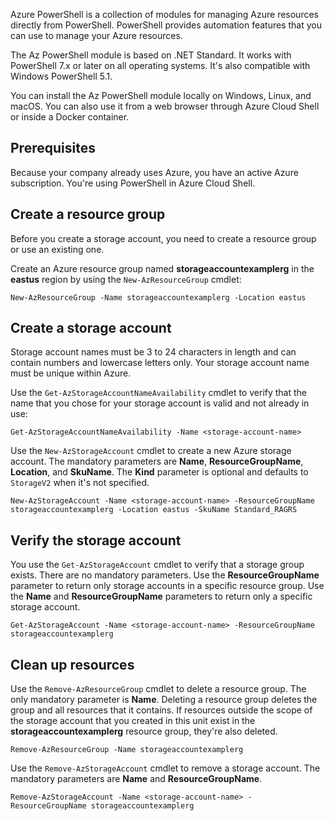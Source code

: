 Azure PowerShell is a collection of modules for managing Azure resources directly from PowerShell.
PowerShell provides automation features that you can use to manage your Azure
resources.

The Az PowerShell module is based on .NET Standard. It works with PowerShell 7.x or later on all
operating systems. It's also compatible with Windows PowerShell 5.1.

You can install the Az PowerShell module locally on Windows, Linux, and macOS. You can also use it
from a web browser through Azure Cloud Shell or inside a Docker container.

## Prerequisites

Because your company already uses Azure, you have an active Azure subscription. You're using
PowerShell in Azure Cloud Shell.

## Create a resource group

Before you create a storage account, you need to create a resource group or use an existing one.

Create an Azure resource group named **storageaccountexamplerg** in the **eastus** region by using the
`New-AzResourceGroup` cmdlet:

```azurepowershell
New-AzResourceGroup -Name storageaccountexamplerg -Location eastus
```

## Create a storage account

Storage account names must
be 3 to 24 characters in length and can contain numbers and lowercase letters only. Your
storage account name must be unique within Azure.

Use the `Get-AzStorageAccountNameAvailability` cmdlet to verify that the name that you chose for
your storage account is valid and not already in use:

```azurepowershell
Get-AzStorageAccountNameAvailability -Name <storage-account-name>
```

Use the `New-AzStorageAccount` cmdlet to create a new Azure storage account. The mandatory
parameters are **Name**, **ResourceGroupName**, **Location**, and **SkuName**. The **Kind**
parameter is optional and defaults to `StorageV2` when it's not specified.

```azurepowershell
New-AzStorageAccount -Name <storage-account-name> -ResourceGroupName storageaccountexamplerg -Location eastus -SkuName Standard_RAGRS
```

## Verify the storage account

You use the `Get-AzStorageAccount` cmdlet to verify that a storage group exists. There are no
mandatory parameters. Use the **ResourceGroupName** parameter to return only storage accounts in a
specific resource group. Use the **Name** and **ResourceGroupName** parameters to return only a
specific storage account.

```azurepowershell
Get-AzStorageAccount -Name <storage-account-name> -ResourceGroupName storageaccountexamplerg
```

## Clean up resources

Use the `Remove-AzResourceGroup` cmdlet to delete a resource group. The only mandatory parameter is **Name**. Deleting a resource group deletes the group and all resources
that it contains. If resources outside the scope of the storage account that you created in this unit
exist in the **storageaccountexamplerg** resource group, they're also deleted.

```azurepowershell
Remove-AzResourceGroup -Name storageaccountexamplerg
```

Use the `Remove-AzStorageAccount` cmdlet to remove a storage account. The mandatory
parameters are **Name** and **ResourceGroupName**.

```azurepowershell
Remove-AzStorageAccount -Name <storage-account-name> -ResourceGroupName storageaccountexamplerg
```
